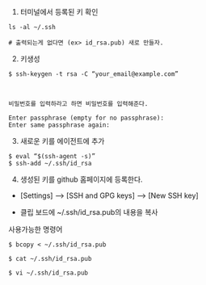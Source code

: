 1. 터미널에서 등록된 키 확인
```
ls -al ~/.ssh

# 출력되는게 없다면 (ex> id_rsa.pub) 새로 만들자.
```


2. 키생성
```
$ ssh-keygen -t rsa -C “your_email@example.com”



비밀번호를 입력하라고 하면 비밀번호를 입력해준다.

Enter passphrase (empty for no passphrase):
Enter same passphrase again:

```

3.  새로운 키를 에이전트에 추가
```
$ eval “$(ssh-agent -s)”
$ ssh-add ~/.ssh/id_rsa
```


4. 생성된 키를 github 홈페이지에 등록한다.

- [Settings] --> [SSH and GPG keys] --> [New SSH key]

- 클립 보드에 ~/.ssh/id_rsa.pub의 내용을 복사

사용가능한 명령어
```
$ bcopy < ~/.ssh/id_rsa.pub 

$ cat ~/.ssh/id_rsa.pub 

$ vi ~/.ssh/id_rsa.pub
```
